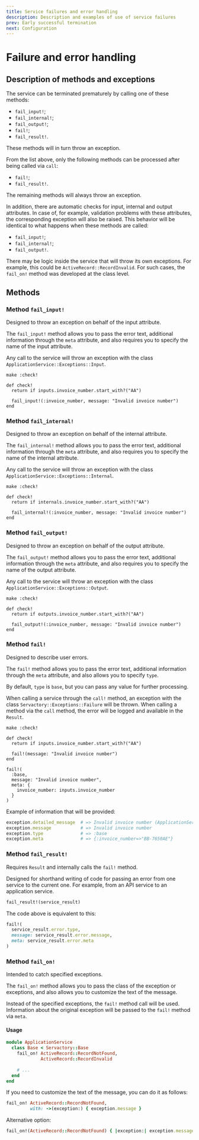 ```yaml
---
title: Service failures and error handling
description: Description and examples of use of service failures
prev: Early successful termination
next: Configuration
---
```


# Failure and error handling

## Description of methods and exceptions

The service can be terminated prematurely by calling one of these methods:

- `fail_input!`;
- `fail_internal!`;
- `fail_output!`;
- `fail!`;
- `fail_result!`.

These methods will in turn throw an exception.

From the list above, only the following methods can be processed after being called via `call`:

- `fail!`;
- `fail_result!`.

The remaining methods will always throw an exception.

In addition, there are automatic checks for input, internal and output attributes.
In case of, for example, validation problems with these attributes, the corresponding exception will also be raised.
This behavior will be identical to what happens when these methods are called:

- `fail_input!`;
- `fail_internal!`;
- `fail_output!`.

There may be logic inside the service that will throw its own exceptions.
For example, this could be `ActiveRecord::RecordInvalid`.
For such cases, the `fail_on!` method was developed at the class level.

## Methods

### Method `fail_input!`

Designed to throw an exception on behalf of the input attribute.

The `fail_input!` method allows you to pass the error text,
additional information through the `meta` attribute,
and also requires you to specify the name of the input attribute.

Any call to the service will throw an exception with the class `ApplicationService::Exceptions::Input`.

```ruby{6}
make :check!

def check!
  return if inputs.invoice_number.start_with?("AA")

  fail_input!(:invoice_number, message: "Invalid invoice number")
end
```

### Method `fail_internal!`

Designed to throw an exception on behalf of the internal attribute.

The `fail_internal!` method allows you to pass the error text,
additional information through the `meta` attribute,
and also requires you to specify the name of the internal attribute.

Any call to the service will throw an exception with the class `ApplicationService::Exceptions::Internal`.

```ruby{6}
make :check!

def check!
  return if internals.invoice_number.start_with?("AA")

  fail_internal!(:invoice_number, message: "Invalid invoice number")
end
```

### Method `fail_output!`

Designed to throw an exception on behalf of the output attribute.

The `fail_output!` method allows you to pass the error text,
additional information through the `meta` attribute,
and also requires you to specify the name of the output attribute.

Any call to the service will throw an exception with the class `ApplicationService::Exceptions::Output`.

```ruby{6}
make :check!

def check!
  return if outputs.invoice_number.start_with?("AA")

  fail_output!(:invoice_number, message: "Invalid invoice number")
end
```

### Method `fail!`

Designed to describe user errors.

The `fail!` method allows you to pass the error text,
additional information through the `meta` attribute,
and also allows you to specify `type`.

By default, `type` is `base`, but you can pass any value for further processing.

When calling a service through the `call!` method, an exception with the class `Servactory::Exceptions::Failure` will be thrown.
When calling a method via the `call` method, the error will be logged and available in the `Result`.

```ruby{6}
make :check!

def check!
  return if inputs.invoice_number.start_with?("AA")

  fail!(message: "Invalid invoice number")
end
```

```ruby{2,4-6}
fail!(
  :base,
  message: "Invalid invoice number",
  meta: {
    invoice_number: inputs.invoice_number
  }
)
```

Example of information that will be provided:

```ruby
exception.detailed_message  # => Invalid invoice number (ApplicationService::Exceptions::Failure)
exception.message           # => Invalid invoice number
exception.type              # => :base
exception.meta              # => {:invoice_number=>"BB-7650AE"}
```

### Method `fail_result!` <Badge type="tip" text="Since 2.1.0" />

Requires `Result` and internally calls the `fail!` method.

Designed for shorthand writing of code for passing an error from one service to the current one.
For example, from an API service to an application service.

```ruby
fail_result!(service_result)
```

The code above is equivalent to this:

```ruby
fail!(
  service_result.error.type,
  message: service_result.error.message,
  meta: service_result.error.meta
)
```

### Method `fail_on!` <Badge type="tip" text="Since 2.5.0" />

Intended to catch specified exceptions.

The `fail_on!` method allows you to pass the class of the exception or exceptions,
and also allows you to customize the text of the message.

Instead of the specified exceptions, the `fail!` method call will be used.
Information about the original exception will be passed to the `fail!` method via `meta`.

#### Usage

```ruby
module ApplicationService
  class Base < Servactory::Base
    fail_on! ActiveRecord::RecordNotFound,
             ActiveRecord::RecordInvalid
    
    # ...
  end
end
```

If you need to customize the text of the message, you can do it as follows:

```ruby
fail_on! ActiveRecord::RecordNotFound,
         with: ->(exception:) { exception.message }
```

Alternative option:

```ruby
fail_on!(ActiveRecord::RecordNotFound) { |exception:| exception.message }
```
